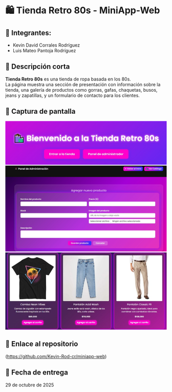 # 🛍️ Tienda Retro 80s - MiniApp-Web

## 👥 Integrantes:
- Kevin David Corrales Rodríguez  
- Luis Mateo Pantoja Rodríguez

## 📝 Descripción corta
**Tienda Retro 80s** es una tienda de ropa basada en los 80s.  
La página muestra una sección de presentación con información sobre la tienda, una galería de productos como gorras, gafas, chaquetas, busos, jeans y zapatillas, y un formulario de contacto para los clientes.

## 📸 Captura de pantalla
![Captura 1](./foto1.png)
![Captura 2](./foto2.png)
![Captura 3](./foto3.png)


## 🔗 Enlace al repositorio
(https://github.com/Kevin-Rod-cr/miniapp-web)

## 📅 Fecha de entrega
29 de octubre de 2025
